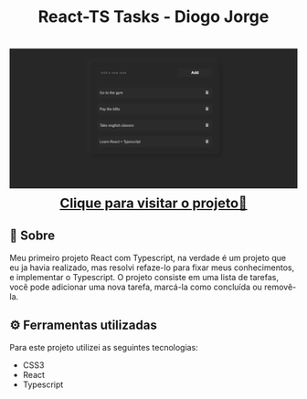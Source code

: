 <h1 align="center">React-TS Tasks - Diogo Jorge</h1>

<h1 align="center">
    <a href="https://diogofernandoj-ts-tasks.netlify.app" target="blank">
        <img src="react-ts-tasks-photo.png">
        <small align="center">Clique para visitar o projeto🔗</small>
    </a>
</h1>

## 📕 Sobre

Meu primeiro projeto React com Typescript, na verdade é um projeto que eu ja havia realizado, mas resolvi refaze-lo para fixar meus conhecimentos, e implementar o Typescript.
O projeto consiste em uma lista de tarefas, você pode adicionar uma nova tarefa, marcá-la como concluída ou removê-la.

## ⚙ Ferramentas utilizadas

Para este projeto utilizei as seguintes tecnologias:

- CSS3
- React
- Typescript
